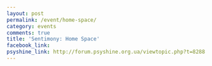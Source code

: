 ```yaml
---
layout: post
permalink: /event/home-space/
category: events
comments: true
title: 'Sentimony: Home Space'
facebook_link: 
psyshine_link: http://forum.psyshine.org.ua/viewtopic.php?t=8288
---
```


